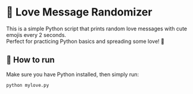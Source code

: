 # 💖 Love Message Randomizer

This is a simple Python script that prints random love messages with cute emojis every 2 seconds.  
Perfect for practicing Python basics and spreading some love! 🌸

## 🐍 How to run
Make sure you have Python installed, then simply run:

```bash
python mylove.py
